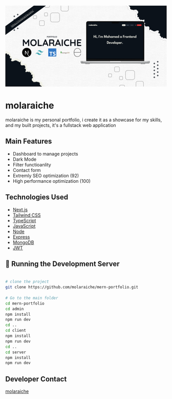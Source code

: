 ![molaraiche](./ss.png "molaraiche Screenshot")

# molaraiche

molaraiche is my personal portfolio, i create it as a showcase for my skills, and my built projects, it's a fullstack web application

## Main Features

- Dashboard to manage projects
- Dark Mode
- Filter functioanlity
- Contact form
- Extremly SEO optimization (92)
- High performance optimization (100)

## Technologies Used

- [Next.js](https://nextjs.org/)
- [Tailwind CSS](https://tailwindcss.com/)
- [TypeScript](https://www.typescriptlang.org/)
- [JavaScript](https://developer.mozilla.org/en-US/docs/Web/JavaScript)
- [Node](https://nodejs.org/en)
- [Express](https://expressjs.com/)
- [MongoDB](https://www.mongodb.com/)
- [JWT](https://jwt.io/)

## 🚀 Running the Development Server

```bash

# clone the project
git clone https://github.com/molaraiche/mern-portfolio.git

# Go to the main folder
cd mern-portfolio
cd admin
npm install
npm run dev
cd ..
cd client
npm install
npm run dev
cd ..
cd server
npm install
npm run dev

```

## Developer Contact

[molaraiche](http://molaraiche.com/)

